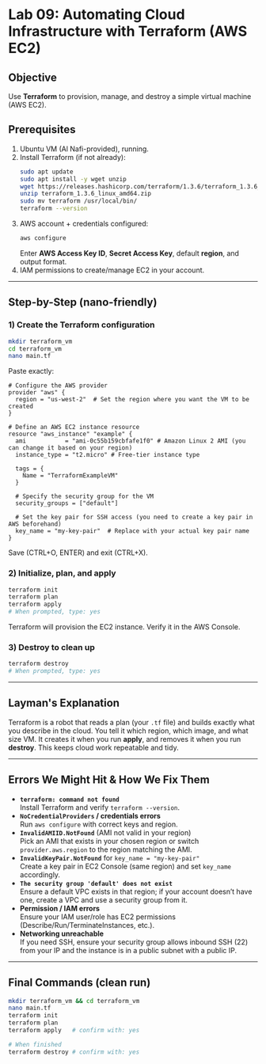 # Lab 09: Automating Cloud Infrastructure with Terraform (AWS EC2)

## Objective
Use **Terraform** to provision, manage, and destroy a simple virtual machine (AWS EC2).

## Prerequisites
1. Ubuntu VM (Al Nafi-provided), running.
2. Install Terraform (if not already):
   ```bash
   sudo apt update
   sudo apt install -y wget unzip
   wget https://releases.hashicorp.com/terraform/1.3.6/terraform_1.3.6_linux_amd64.zip
   unzip terraform_1.3.6_linux_amd64.zip
   sudo mv terraform /usr/local/bin/
   terraform --version
   ```
3. AWS account + credentials configured:
   ```bash
   aws configure
   ```
   Enter **AWS Access Key ID**, **Secret Access Key**, default **region**, and output format.
4. IAM permissions to create/manage EC2 in your account.

---

## Step-by-Step (nano-friendly)

### 1) Create the Terraform configuration
```bash
mkdir terraform_vm
cd terraform_vm
nano main.tf
```
Paste exactly:
```hcl
# Configure the AWS provider
provider "aws" {
  region = "us-west-2"  # Set the region where you want the VM to be created
}

# Define an AWS EC2 instance resource
resource "aws_instance" "example" {
  ami           = "ami-0c55b159cbfafe1f0" # Amazon Linux 2 AMI (you can change it based on your region)
  instance_type = "t2.micro" # Free-tier instance type

  tags = {
    Name = "TerraformExampleVM"
  }

  # Specify the security group for the VM
  security_groups = ["default"]

  # Set the key pair for SSH access (you need to create a key pair in AWS beforehand)
  key_name = "my-key-pair"  # Replace with your actual key pair name
}
```
Save (CTRL+O, ENTER) and exit (CTRL+X).

### 2) Initialize, plan, and apply
```bash
terraform init
terraform plan
terraform apply
# When prompted, type: yes
```
Terraform will provision the EC2 instance. Verify it in the AWS Console.

### 3) Destroy to clean up
```bash
terraform destroy
# When prompted, type: yes
```

---

## Layman's Explanation
Terraform is a robot that reads a plan (your `.tf` file) and builds exactly what you describe in the cloud. You tell it which region, which image, and what size VM. It creates it when you run **apply**, and removes it when you run **destroy**. This keeps cloud work repeatable and tidy.

---

## Errors We Might Hit & How We Fix Them
- **`terraform: command not found`**  
  Install Terraform and verify `terraform --version`.
- **`NoCredentialProviders` / credentials errors**  
  Run `aws configure` with correct keys and region.
- **`InvalidAMIID.NotFound`** (AMI not valid in your region)  
  Pick an AMI that exists in your chosen region or switch `provider.aws.region` to the region matching the AMI.
- **`InvalidKeyPair.NotFound`** for `key_name = "my-key-pair"`  
  Create a key pair in EC2 Console (same region) and set `key_name` accordingly.
- **`The security group 'default' does not exist`**  
  Ensure a default VPC exists in that region; if your account doesn’t have one, create a VPC and use a security group from it.
- **Permission / IAM errors**  
  Ensure your IAM user/role has EC2 permissions (Describe/Run/TerminateInstances, etc.).
- **Networking unreachable**  
  If you need SSH, ensure your security group allows inbound SSH (22) from your IP and the instance is in a public subnet with a public IP.

---

## Final Commands (clean run)
```bash
mkdir terraform_vm && cd terraform_vm
nano main.tf
terraform init
terraform plan
terraform apply   # confirm with: yes

# When finished
terraform destroy # confirm with: yes
```

